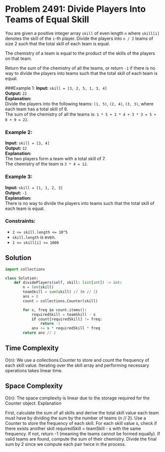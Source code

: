 # Problem 2491: Divide Players Into Teams of Equal Skill

You are given a positive integer array `skill` of even length `n` where `skill[i]` denotes the skill of the `i`-th player. Divide the players into `n / 2` teams of size 2 such that the total skill of each team is equal.

The chemistry of a team is equal to the product of the skills of the players on that team.

Return the sum of the chemistry of all the teams, or return `-1` if there is no way to divide the players into teams such that the total skill of each team is equal.

###Example 1:
**Input:** `skill = [3, 2, 5, 1, 3, 4]`  
**Output:** `22`  
**Explanation:**  
Divide the players into the following teams: `(1, 5)`, `(2, 4)`, `(3, 3)`, where each team has a total skill of 6.  
The sum of the chemistry of all the teams is: `1 * 5 + 2 * 4 + 3 * 3 = 5 + 8 + 9 = 22`.

### Example 2:
**Input:** `skill = [3, 4]`  
**Output:** `12`  
**Explanation:**  
The two players form a team with a total skill of 7.  
The chemistry of the team is `3 * 4 = 12`.

### Example 3:
**Input:** `skill = [1, 1, 2, 3]`  
**Output:** `-1`  
**Explanation:**  
There is no way to divide the players into teams such that the total skill of each team is equal.

### Constraints:
- `2 <= skill.length <= 10^5`
- `skill.length` is even.
- `1 <= skill[i] <= 1000`

## Solution

```python
import collections

class Solution:
    def dividePlayers(self, skill: list[int]) -> int:
        n = len(skill)
        teamSkill = sum(skill) // (n // 2)
        ans = 0
        count = collections.Counter(skill)

        for s, freq in count.items():
            requiredSkill = teamSkill - s
            if count[requiredSkill] != freq:
                return -1
            ans += s * requiredSkill * freq
        return ans // 2
```


<h2>Time Complexity</h2>

O(n): We use a collections.Counter to store and count the frequency of each skill value. Iterating over the skill array and performing necessary operations takes linear time.

<h2>Space Complexity</h2>

O(n): The space complexity is linear due to the storage required for the Counter object.
Explanation

First, calculate the sum of all skills and derive the total skill value each team must have by dividing the sum by the number of teams (n // 2).
Use a Counter to store the frequency of each skill.
For each skill value s, check if there exists another skill requiredSkill = teamSkill - s with the same frequency. If not, return -1 (meaning the teams cannot be formed equally).
If valid teams are found, compute the sum of their chemistry.
Divide the final sum by 2 since we compute each pair twice in the process.